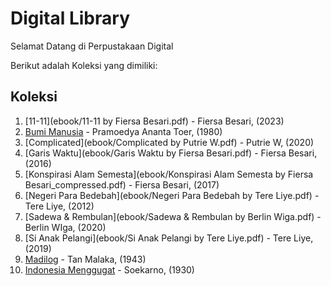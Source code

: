 # Digital Library

Selamat Datang di Perpustakaan Digital

Berikut adalah Koleksi yang dimiliki:

## Koleksi
1. [11-11](ebook/11-11 by Fiersa Besari.pdf) - Fiersa Besari, (2023)
2. [Bumi Manusia](ebook/Bumi-Manusia-by-Pramoedya-Ananta-Toer.pdf) - Pramoedya Ananta Toer, (1980)
3. [Complicated](ebook/Complicated by Putrie W.pdf) - Putrie W, (2020)
4. [Garis Waktu](ebook/Garis Waktu by Fiersa Besari.pdf) - Fiersa Besari, (2016)
5. [Konspirasi Alam Semesta](ebook/Konspirasi Alam Semesta by Fiersa Besari_compressed.pdf) - Fiersa Besari, (2017)
6. [Negeri Para Bedebah](ebook/Negeri Para Bedebah by Tere Liye.pdf) - Tere Liye, (2012)
7. [Sadewa & Rembulan](ebook/Sadewa & Rembulan by Berlin Wiga.pdf) - Berlin WIga, (2020)
8. [Si Anak Pelangi](ebook/Si Anak Pelangi by Tere Liye.pdf) - Tere Liye, (2019)
9. [Madilog](ebook/tan-malaka-madilog.pdf) - Tan Malaka, (1943)
10. [Indonesia Menggugat](ebook/soekarno-indonesia-menggugat.pdf) - Soekarno, (1930)
